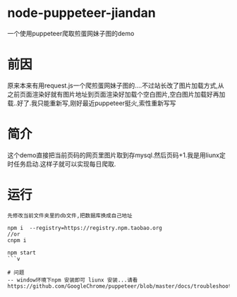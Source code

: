 # node-puppeteer-jiandan
一个使用puppeteer爬取煎蛋网妹子图的demo

# 前因

 原来本来有用request.js一个爬煎蛋网妹子图的....不过站长改了图片加载方式,从之前页面渲染好就有图片地址到页面渲染好加载个空白图片,空白图片加载好再加载..好了.我只能重新写,刚好最近puppeteer挺火,索性重新写写

# 简介
这个demo直接把当前页码的网页里图片取到存mysql.然后页码+1.我是用liunx定时任务启动.这样子就可以实现每日爬取.

# 运行
`先修改当前文件夹里的db文件,把数据库换成自己地址`
```
npm i  --registry=https://registry.npm.taobao.org
//or
cnpm i

npm start
```v

# 问题
-- window环境下npm 安装即可 liunx 安装...请看 https://github.com/GoogleChrome/puppeteer/blob/master/docs/troubleshooting.md

